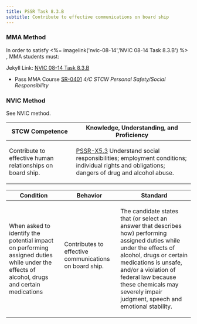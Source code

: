 ```yaml
---
title: PSSR Task 8.3.B 
subtitle: Contribute to effective communications on board ship
---
```



### MMA Method

In order to satisfy <%= imagelink('nvic-08-14','NVIC 08-14  Task  8.3.B') %> , MMA students must:

Jekyll Link: [NVIC 08-14  Task  8.3.B](/stcw23/assets/images/nvic-08-14.pdf)

* Pass MMA Course  [SR-0401](SR-0401) *4/C STCW Personal Safety/Social Responsibility*


### NVIC Method

<a onclick="togglevisibility('nvic_methods')" >See NVIC method.</a>

<div id='nvic_methods' class='hide'>

<table>
<thead>
<tr>
<th class='forty'> STCW Competence </th>
<th class='sixty'> Knowledge, Understanding, and Proficiency </th>
</tr>
</thead>




<tbody>
<tr><td markdown='1'>

Contribute to effective human relationships on board ship.

</td><td markdown='1'>

[PSSR-X5.3](../../tables/614.html#PSSR-X5.3) Understand social responsibilities; employment conditions; individual rights and obligations; dangers of drug and alcohol abuse.

</td></tr>


</tbody>
</table>


<table>
<thead>
<tr><th class='twenty'>  Condition </th><th class='twenty'> Behavior </th><th  class='sixty'>Standard </th></tr>
</thead>
<tbody >



<tr><td markdown='1'>

When asked to identify the potential impact on performing assigned duties while under the effects of alcohol, drugs and certain medications

</td><td markdown='1'>

Contributes to effective communications on board ship.

<br>

<div class="tooltip">
<span class="tooltiptext">
</span>
</div>


</td><td markdown='1'>

The candidate states that (or select an answer that describes how) performing assigned duties while under the effects of alcohol, drugs or certain medications is unsafe, and/or a violation of federal law because these chemicals may severely impair judgment, speech and emotional stability.

</td></tr>
</tbody>
</table>
</div>
